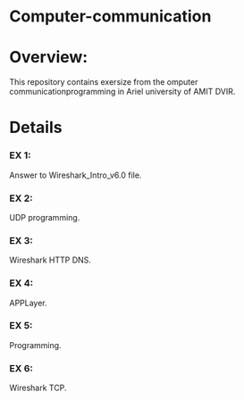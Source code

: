 # Computer-communication

# Overview:
This repository contains exersize from the omputer communicationprogramming in Ariel university of AMIT DVIR. <br /> 

# Details
### EX 1: <br /> 
Answer to Wireshark_Intro_v6.0 file.<br />
### EX 2:  <br /> 
UDP programming. <br />
### EX 3: <br /> 
Wireshark HTTP DNS. <br />
### EX 4: <br /> 
APPLayer. <br />
### EX 5: <br /> 
Programming. <br />
### EX 6: <br /> 
Wireshark TCP. <br />

